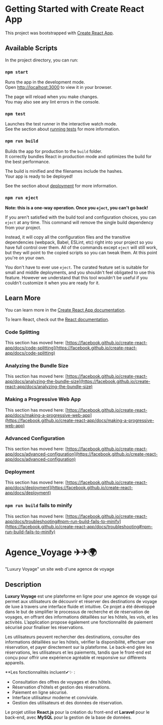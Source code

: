 
# Getting Started with Create React App

This project was bootstrapped with [Create React App](https://github.com/facebook/create-react-app).

## Available Scripts

In the project directory, you can run:

### `npm start`

Runs the app in the development mode.\
Open [http://localhost:3000](http://localhost:3000) to view it in your browser.

The page will reload when you make changes.\
You may also see any lint errors in the console.

### `npm test`

Launches the test runner in the interactive watch mode.\
See the section about [running tests](https://facebook.github.io/create-react-app/docs/running-tests) for more information.

### `npm run build`

Builds the app for production to the `build` folder.\
It correctly bundles React in production mode and optimizes the build for the best performance.

The build is minified and the filenames include the hashes.\
Your app is ready to be deployed!

See the section about [deployment](https://facebook.github.io/create-react-app/docs/deployment) for more information.

### `npm run eject`

**Note: this is a one-way operation. Once you `eject`, you can't go back!**

If you aren't satisfied with the build tool and configuration choices, you can `eject` at any time. This command will remove the single build dependency from your project.

Instead, it will copy all the configuration files and the transitive dependencies (webpack, Babel, ESLint, etc) right into your project so you have full control over them. All of the commands except `eject` will still work, but they will point to the copied scripts so you can tweak them. At this point you're on your own.

You don't have to ever use `eject`. The curated feature set is suitable for small and middle deployments, and you shouldn't feel obligated to use this feature. However we understand that this tool wouldn't be useful if you couldn't customize it when you are ready for it.

## Learn More

You can learn more in the [Create React App documentation](https://facebook.github.io/create-react-app/docs/getting-started).

To learn React, check out the [React documentation](https://reactjs.org/).

### Code Splitting

This section has moved here: [https://facebook.github.io/create-react-app/docs/code-splitting](https://facebook.github.io/create-react-app/docs/code-splitting)

### Analyzing the Bundle Size

This section has moved here: [https://facebook.github.io/create-react-app/docs/analyzing-the-bundle-size](https://facebook.github.io/create-react-app/docs/analyzing-the-bundle-size)

### Making a Progressive Web App

This section has moved here: [https://facebook.github.io/create-react-app/docs/making-a-progressive-web-app](https://facebook.github.io/create-react-app/docs/making-a-progressive-web-app)

### Advanced Configuration

This section has moved here: [https://facebook.github.io/create-react-app/docs/advanced-configuration](https://facebook.github.io/create-react-app/docs/advanced-configuration)

### Deployment

This section has moved here: [https://facebook.github.io/create-react-app/docs/deployment](https://facebook.github.io/create-react-app/docs/deployment)

### `npm run build` fails to minify

This section has moved here: [https://facebook.github.io/create-react-app/docs/troubleshooting#npm-run-build-fails-to-minify](https://facebook.github.io/create-react-app/docs/troubleshooting#npm-run-build-fails-to-minify)

# Agence_Voyage ✈✈🌍
"Luxury Voyage" un site web d'une agence de voyage 

## Description

**Luxury Voyage** est une plateforme en ligne pour une agence de voyage qui permet aux utilisateurs de découvrir et réserver des destinations de voyage de luxe à travers une interface fluide et intuitive. Ce projet a été développé dans le but de simplifier le processus de recherche et de réservation de voyages, en offrant des informations détaillées sur les hôtels, les vols, et les activités. L’application propose également une fonctionnalité de paiement sécurisé pour finaliser les réservations.

Les utilisateurs peuvent rechercher des destinations, consulter des informations détaillées sur les hôtels, vérifier la disponibilité, effectuer une réservation, et payer directement sur la plateforme. Le back-end gère les réservations, les utilisateurs et les paiements, tandis que le front-end est conçu pour offrir une expérience agréable et responsive sur différents appareils.

**Les fonctionnalités incluent✔✨ :
- Consultation des offres de voyages et des hôtels.
- Réservation d’hôtels et gestion des réservations.
- Paiement en ligne sécurisé.
- Interface utilisateur moderne et conviviale.
- Gestion des utilisateurs et des données de réservation.

Le projet utilise **React.js** pour la création du front-end et **Laravel** pour le back-end, avec **MySQL** pour la gestion de la base de données.

